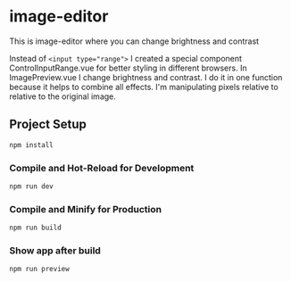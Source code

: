 # image-editor

This is image-editor where you can change brightness and contrast

Instead of `<input type="range">` I created a special component ControlInputRange.vue for better styling in different browsers.
In ImagePreview.vue I change brightness and contrast.  I do it in one function because it helps to combine all effects. I'm manipulating pixels relative to relative to the original image.

## Project Setup

```sh
npm install
```

### Compile and Hot-Reload for Development

```sh
npm run dev
```

### Compile and Minify for Production

```sh
npm run build
```

### Show app after build

```sh
npm run preview
```

